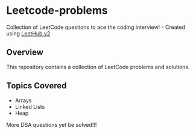 # Leetcode-problems
Collection of LeetCode questions to ace the coding interview! - Created using [LeetHub v2](https://github.com/arunbhardwaj/LeetHub-2.0)

## Overview
This repository contains a collection of LeetCode problems and solutions.

## Topics Covered
- Arrays
- Linked Lists
- Heap

More DSA questions yet be solved!!!
